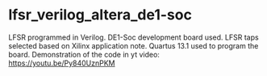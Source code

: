 # lfsr_verilog_altera_de1-soc

LFSR programmed in Verilog.
DE1-Soc development board used.
LFSR taps selected based on Xilinx application note.
Quartus 13.1 used to program the board.
Demonstration of the code in yt video: https://youtu.be/Py840UznPKM


